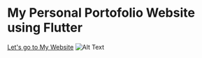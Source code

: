 # My Personal Portofolio Website using Flutter
[Let's go to My Website](https://dimassdoubles.vercel.app/)
![Alt Text](https://user-images.githubusercontent.com/76572359/192924119-17e23ee7-32c8-4053-8974-cde8bfd34568.gif)
